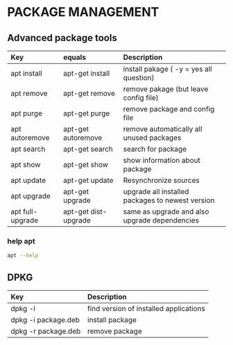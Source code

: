 # PACKAGE MANAGEMENT

## Advanced package tools

| Key              | equals               | Description                                      |
| :--------------- | :------------------- | :----------------------------------------------- |
| apt install      | apt-get install      | install pakage ( -y = yes all question)          |
| apt remove       | apt-get remove       | remove pakage (but leave config file)            |
| apt purge        | apt-get purge        | remove package and config file                   |
| apt autoremove   | apt-get autoremove   | remove automatically all unused packages         |
| apt search       | apt-get search       | search for package                               |
| apt show         | apt-get show         | show information about package                   |
| apt update       | apt-get update       | Resynchronize sources                            |
| apt upgrade      | apt-get upgrade      | upgrade all installed packages to newest version |
| apt full-upgrade | apt-get dist-upgrade | same as upgrade and also upgrade dependencies    |

### **help apt**

```bash
apt --help
```

## DPKG

| Key                 | Description                            |
| :------------------ | :------------------------------------- |
| dpkg -l             | find version of installed applications |
| dpkg -i package.deb | install package                        |
| dpkg -r package.deb | remove package                         |
